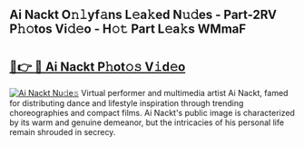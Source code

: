 ## Ai Nackt O𝚗𝚕yf𝚊ns L𝚎a𝚔ed N𝚞𝚍es - Part-2RV P𝚑𝚘tos Vi𝚍𝚎o - H𝚘𝚝 Part L𝚎a𝚔s WMmaF

# <h2><a href="http://kf94jkz.oniu.top/?m=Ai+Nackt">🔗👉 🔴 Ai Nackt P𝚑ot𝚘𝚜 V𝚒d𝚎o</a></h2>

[![Ai Nackt Nu𝚍e𝚜](https://i.imgur.com/0qMVB7G.gif)](http://kf94jkz.oniu.top/?m=Ai+Nackt)
Virtual performer and multimedia artist Ai Nackt, famed for distributing dance and lifestyle inspiration through trending choreographies and compact films. Ai Nackt's public image is characterized by its warm and genuine demeanor, but the intricacies of his personal life remain shrouded in secrecy.  
